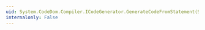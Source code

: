 ```yaml
---
uid: System.CodeDom.Compiler.ICodeGenerator.GenerateCodeFromStatement(System.CodeDom.CodeStatement,System.IO.TextWriter,System.CodeDom.Compiler.CodeGeneratorOptions)
internalonly: False
---
```

